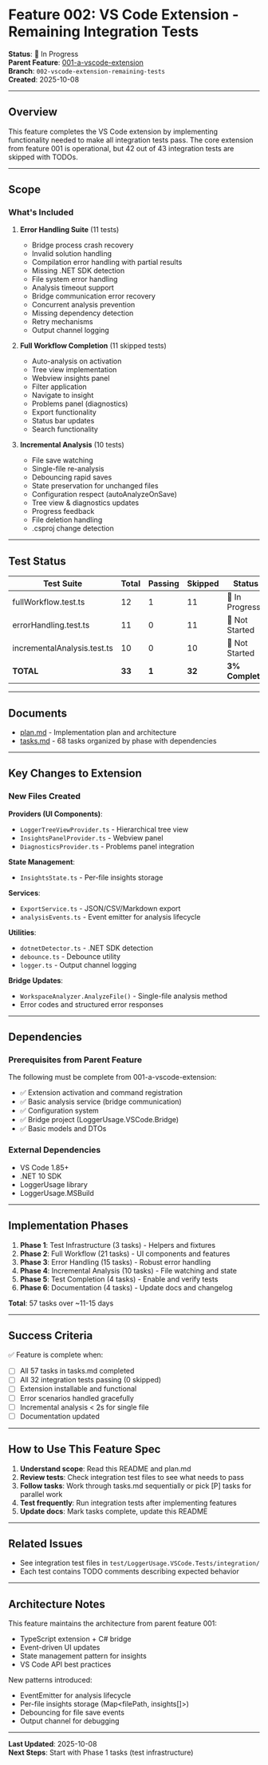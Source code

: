 # Feature 002: VS Code Extension - Remaining Integration Tests

**Status**: 🚧 In Progress  
**Parent Feature**: [001-a-vscode-extension](../001-a-vscode-extension/)  
**Branch**: `002-vscode-extension-remaining-tests`  
**Created**: 2025-10-08

---

## Overview

This feature completes the VS Code extension by implementing functionality needed to make all integration tests pass. The core extension from feature 001 is operational, but 42 out of 43 integration tests are skipped with TODOs.

---

## Scope

### What's Included

1. **Error Handling Suite** (11 tests)
   - Bridge process crash recovery
   - Invalid solution handling
   - Compilation error handling with partial results
   - Missing .NET SDK detection
   - File system error handling
   - Analysis timeout support
   - Bridge communication error recovery
   - Concurrent analysis prevention
   - Missing dependency detection
   - Retry mechanisms
   - Output channel logging

2. **Full Workflow Completion** (11 skipped tests)
   - Auto-analysis on activation
   - Tree view implementation
   - Webview insights panel
   - Filter application
   - Navigate to insight
   - Problems panel (diagnostics)
   - Export functionality
   - Status bar updates
   - Search functionality

3. **Incremental Analysis** (10 tests)
   - File save watching
   - Single-file re-analysis
   - Debouncing rapid saves
   - State preservation for unchanged files
   - Configuration respect (autoAnalyzeOnSave)
   - Tree view & diagnostics updates
   - Progress feedback
   - File deletion handling
   - .csproj change detection

---

## Test Status

| Test Suite | Total | Passing | Skipped | Status |
|------------|-------|---------|---------|--------|
| fullWorkflow.test.ts | 12 | 1 | 11 | 🔄 In Progress |
| errorHandling.test.ts | 11 | 0 | 11 | 🔴 Not Started |
| incrementalAnalysis.test.ts | 10 | 0 | 10 | 🔴 Not Started |
| **TOTAL** | **33** | **1** | **32** | **3% Complete** |

---

## Documents

- [plan.md](./plan.md) - Implementation plan and architecture
- [tasks.md](./tasks.md) - 68 tasks organized by phase with dependencies

---

## Key Changes to Extension

### New Files Created

**Providers (UI Components)**:
- `LoggerTreeViewProvider.ts` - Hierarchical tree view
- `InsightsPanelProvider.ts` - Webview panel
- `DiagnosticsProvider.ts` - Problems panel integration

**State Management**:
- `InsightsState.ts` - Per-file insights storage

**Services**:
- `ExportService.ts` - JSON/CSV/Markdown export
- `analysisEvents.ts` - Event emitter for analysis lifecycle

**Utilities**:
- `dotnetDetector.ts` - .NET SDK detection
- `debounce.ts` - Debounce utility
- `logger.ts` - Output channel logging

**Bridge Updates**:
- `WorkspaceAnalyzer.AnalyzeFile()` - Single-file analysis method
- Error codes and structured error responses

---

## Dependencies

### Prerequisites from Parent Feature

The following must be complete from 001-a-vscode-extension:
- ✅ Extension activation and command registration
- ✅ Basic analysis service (bridge communication)
- ✅ Configuration system
- ✅ Bridge project (LoggerUsage.VSCode.Bridge)
- ✅ Basic models and DTOs

### External Dependencies

- VS Code 1.85+
- .NET 10 SDK
- LoggerUsage library
- LoggerUsage.MSBuild

---

## Implementation Phases

1. **Phase 1**: Test Infrastructure (3 tasks) - Helpers and fixtures
2. **Phase 2**: Full Workflow (21 tasks) - UI components and features
3. **Phase 3**: Error Handling (15 tasks) - Robust error handling
4. **Phase 4**: Incremental Analysis (10 tasks) - File watching and state
5. **Phase 5**: Test Completion (4 tasks) - Enable and verify tests
6. **Phase 6**: Documentation (4 tasks) - Update docs and changelog

**Total**: 57 tasks over ~11-15 days

---

## Success Criteria

✅ Feature is complete when:
- [ ] All 57 tasks in tasks.md completed
- [ ] All 32 integration tests passing (0 skipped)
- [ ] Extension installable and functional
- [ ] Error scenarios handled gracefully
- [ ] Incremental analysis < 2s for single file
- [ ] Documentation updated

---

## How to Use This Feature Spec

1. **Understand scope**: Read this README and plan.md
2. **Review tests**: Check integration test files to see what needs to pass
3. **Follow tasks**: Work through tasks.md sequentially or pick [P] tasks for parallel work
4. **Test frequently**: Run integration tests after implementing features
5. **Update docs**: Mark tasks complete, update this README

---

## Related Issues

- See integration test files in `test/LoggerUsage.VSCode.Tests/integration/`
- Each test contains TODO comments describing expected behavior

---

## Architecture Notes

This feature maintains the architecture from parent feature 001:
- TypeScript extension + C# bridge
- Event-driven UI updates
- State management pattern for insights
- VS Code API best practices

New patterns introduced:
- EventEmitter for analysis lifecycle
- Per-file insights storage (Map<filePath, insights[]>)
- Debouncing for file save events
- Output channel for debugging

---

**Last Updated**: 2025-10-08  
**Next Steps**: Start with Phase 1 tasks (test infrastructure)
